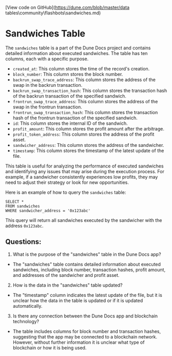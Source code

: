 [View code on GitHub](https://dune.com/blob/master/data tables\community\flashbots\sandwiches.md)

# Sandwiches Table

The `sandwiches` table is a part of the Dune Docs project and contains detailed information about executed sandwiches. The table has ten columns, each with a specific purpose. 

- `created_at`: This column stores the time of the record's creation.
- `block_number`: This column stores the block number.
- `backrun_swap_trace_address`: This column stores the address of the swap in the backrun transaction.
- `backrun_swap_transaction_hash`: This column stores the transaction hash of the backrun transaction of the specified sandwich.
- `frontrun_swap_trace_address`: This column stores the address of the swap in the frontrun transaction.
- `frontrun_swap_transaction_hash`: This column stores the transaction hash of the frontrun transaction of the specified sandwich.
- `id`: This column stores the internal ID of the sandwich.
- `profit_amount`: This column stores the profit amount after the arbitrage.
- `profit_token_address`: This column stores the address of the profit asset.
- `sandwicher_address`: This column stores the address of the sandwicher.
- `timestamp`: This column stores the timestamp of the latest update of the file.

This table is useful for analyzing the performance of executed sandwiches and identifying any issues that may arise during the execution process. For example, if a sandwicher consistently experiences low profits, they may need to adjust their strategy or look for new opportunities. 

Here is an example of how to query the `sandwiches` table:

```
SELECT *
FROM sandwiches
WHERE sandwicher_address = '0x123abc'
```

This query will return all sandwiches executed by the sandwicher with the address `0x123abc`.
## Questions: 
 1. What is the purpose of the "sandwiches" table in the Dune Docs app?
- The "sandwiches" table contains detailed information about executed sandwiches, including block number, transaction hashes, profit amount, and addresses of the sandwicher and profit asset.

2. How is the data in the "sandwiches" table updated?
- The "timestamp" column indicates the latest update of the file, but it is unclear how the data in the table is updated or if it is updated automatically.

3. Is there any connection between the Dune Docs app and blockchain technology?
- The table includes columns for block number and transaction hashes, suggesting that the app may be connected to a blockchain network. However, without further information it is unclear what type of blockchain or how it is being used.